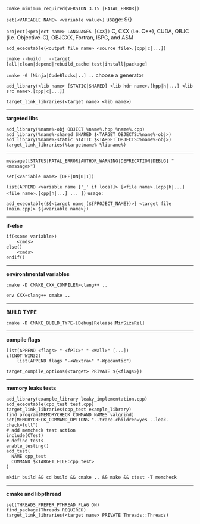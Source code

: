 `cmake_minimum_required(VERSION 3.15 [FATAL_ERROR])`

`set(<VARIABLE NAME> <variable value>)` usage: ${<VARIABLE NAME>}

`project(<project name> LANGUAGES [CXX])` C, CXX (i.e. C++), CUDA, OBJC (i.e. Objective-C), OBJCXX, Fortran, ISPC, and ASM

`add_executable(<output file name> <source file>.[cpp|c|...])`

`cmake --build . --target [all|clean|depend|rebuild_cache|test|install|package]`

`cmake -G [Ninja|CodeBlocks|..] ..`  choose a generator

`add_library(<lib name> [STATIC|SHARED] <lib hdr name>.[hpp|h|...] <lib src name>.[cpp|c|...])`

`target_link_libraries(<target name> <lib name>)`

---

**targeted libs**

	add_library(%name%-obj OBJECT %name%.hpp %name%.cpp)
	add_library(%name%-shared SHARED $<TARGET_OBJECTS:%name%-obj>)
	add_library(%name%-static STATIC $<TARGET_OBJECTS:%name%-obj>)
	target_link_libraries(%targetname% %libname%)

---

`message([STATUS|FATAL_ERROR|AUTHOR_WARNING|DEPRECATION|DEBUG] "<message>")`

`set(<variable name> [OFF|ON|0|1])`

`list(APPEND <variable name ['_' if local]> [<file name>.[cpp|h|...] <file name>.[cpp|h|...] ... ])`
`usage:`

	add_executable(${<target name (${PROJECT_NAME})>} <target file (main.cpp)> ${<variable name>})

---


**if-else**

	if(<some variable>)
		<cmds>
	else()
		<cmds>
	endif()

---

**environtmental variables**
	
`cmake -D CMAKE_CXX_COMPILER=clang++ ..`

`env CXX=clang++ cmake ..`

---

**BUILD TYPE**

`cmake -D CMAKE_BUILD_TYPE-[Debug|Release|MinSizeRel]`

---

**compile flags**

	list(APPEND <flags> "-<fPIC>" "-<Wall>" [...])
	if(NOT WIN32)
		list(APPEND flags "-<Wextra>" "-Wpedantic")

	target_compile_options(<target> PRIVATE ${<flags>})

---

**memory leaks tests**

	add_library(example_library leaky_implementation.cpp)
	add_executable(cpp_test test.cpp)
	target_link_libraries(cpp_test example_library)
	find_program(MEMORYCHECK_COMMAND NAMES valgrind)
	set(MEMORYCHECK_COMMAND_OPTIONS "--trace-children=yes --leak-check=full")
	# add memcheck test action
	include(CTest)
	# define tests
	enable_testing()
	add_test(
	  NAME cpp_test
	  COMMAND $<TARGET_FILE:cpp_test>
	)
`mkdir build && cd build && cmake .. && make && ctest -T memcheck`

---

**cmake and libpthread**

	set(THREADS_PREFER_PTHREAD_FLAG ON)
	find_package(Threads REQUIRED)
	target_link_libraries(<target name> PRIVATE Threads::Threads)